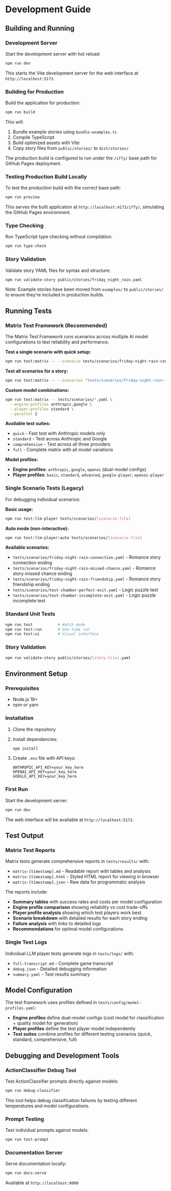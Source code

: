 # Development Guide

## Building and Running

### Development Server

Start the development server with hot reload:
```bash
npm run dev
```

This starts the Vite development server for the web interface at `http://localhost:5173`.

### Building for Production

Build the application for production:
```bash
npm run build
```

This will:
1. Bundle example stories using `bundle-examples.ts`
2. Compile TypeScript
3. Build optimized assets with Vite
4. Copy story files from `public/stories/` to `dist/stories/`

The production build is configured to run under the `/iffy/` base path for GitHub Pages deployment.

### Testing Production Build Locally

To test the production build with the correct base path:
```bash
npm run preview
```

This serves the built application at `http://localhost:4173/iffy/`, simulating the GitHub Pages environment.

### Type Checking

Run TypeScript type checking without compilation:
```bash
npm run type-check
```

### Story Validation

Validate story YAML files for syntax and structure:
```bash
npm run validate-story public/stories/friday_night_rain.yaml
```

Note: Example stories have been moved from `examples/` to `public/stories/` to ensure they're included in production builds.

## Running Tests

### Matrix Test Framework (Recommended)

The Matrix Test Framework runs scenarios across multiple AI model configurations to test reliability and performance.

**Test a single scenario with quick setup:**
```bash
npm run test:matrix -- --scenario tests/scenarios/friday-night-rain-connection.yaml --suite quick
```

**Test all scenarios for a story:**
```bash
npm run test:matrix -- --scenarios "tests/scenarios/friday-night-rain-*.yaml" --suite comprehensive
```

**Custom model combinations:**
```bash
npm run test:matrix -- tests/scenarios/*.yaml \
  --engine-profiles anthropic,google \
  --player-profiles standard \
  --parallel 2
```

**Available test suites:**
- `quick` - Fast test with Anthropic models only
- `standard` - Test across Anthropic and Google
- `comprehensive` - Test across all three providers
- `full` - Complete matrix with all model variations

**Model profiles:**
- **Engine profiles**: `anthropic`, `google`, `openai` (dual-model configs)
- **Player profiles**: `basic`, `standard`, `advanced`, `google-player`, `openai-player`

### Single Scenario Tests (Legacy)

For debugging individual scenarios:

**Basic usage:**
```bash
npm run test:llm-player tests/scenarios/[scenario-file]
```

**Auto mode (non-interactive):**
```bash
npm run test:llm-player:auto tests/scenarios/[scenario-file]
```

**Available scenarios:**
- `tests/scenarios/friday-night-rain-connection.yaml` - Romance story connection ending
- `tests/scenarios/friday-night-rain-missed-chance.yaml` - Romance story missed chance ending  
- `tests/scenarios/friday-night-rain-friendship.yaml` - Romance story friendship ending
- `tests/scenarios/test-chamber-perfect-exit.yaml` - Logic puzzle test
- `tests/scenarios/test-chamber-incomplete-exit.yaml` - Logic puzzle incomplete test

### Standard Unit Tests

```bash
npm run test           # Watch mode
npm run test:run       # One-time run
npm run test:ui        # Visual interface
```

### Story Validation

```bash
npm run validate-story public/stories/[story-file].yaml
```

## Environment Setup

### Prerequisites

- Node.js 18+ 
- npm or yarn

### Installation

1. Clone the repository
2. Install dependencies:
   ```bash
   npm install
   ```

3. Create `.env` file with API keys:
   ```
   ANTHROPIC_API_KEY=your_key_here
   OPENAI_API_KEY=your_key_here
   GOOGLE_API_KEY=your_key_here
   ```

### First Run

Start the development server:
```bash
npm run dev
```

The web interface will be available at `http://localhost:5173`.

## Test Output

### Matrix Test Reports

Matrix tests generate comprehensive reports in `tests/results/` with:
- `matrix-[timestamp].md` - Readable report with tables and analysis
- `matrix-[timestamp].html` - Styled HTML report for viewing in browser
- `matrix-[timestamp].json` - Raw data for programmatic analysis

The reports include:
- **Summary tables** with success rates and costs per model configuration
- **Engine profile comparison** showing reliability vs cost trade-offs  
- **Player profile analysis** showing which test players work best
- **Scenario breakdown** with detailed results for each story ending
- **Failure analysis** with links to detailed logs
- **Recommendations** for optimal model configurations

### Single Test Logs

Individual LLM player tests generate logs in `tests/logs/` with:
- `full-transcript.md` - Complete game transcript
- `debug.json` - Detailed debugging information  
- `summary.yaml` - Test results summary

## Model Configuration

The test framework uses profiles defined in `tests/config/model-profiles.yaml`:

- **Engine profiles** define dual-model configs (cost model for classification + quality model for generation)
- **Player profiles** define the test player model independently
- **Test suites** combine profiles for different testing scenarios (quick, standard, comprehensive, full)

## Debugging and Development Tools

### ActionClassifier Debug Tool

Test ActionClassifier prompts directly against models:
```bash
npm run debug-classifier
```

This tool helps debug classification failures by testing different temperatures and model configurations.

### Prompt Testing

Test individual prompts against models:
```bash
npm run test-prompt
```

### Documentation Server

Serve documentation locally:
```bash
npm run docs:serve
```

Available at `http://localhost:8080`